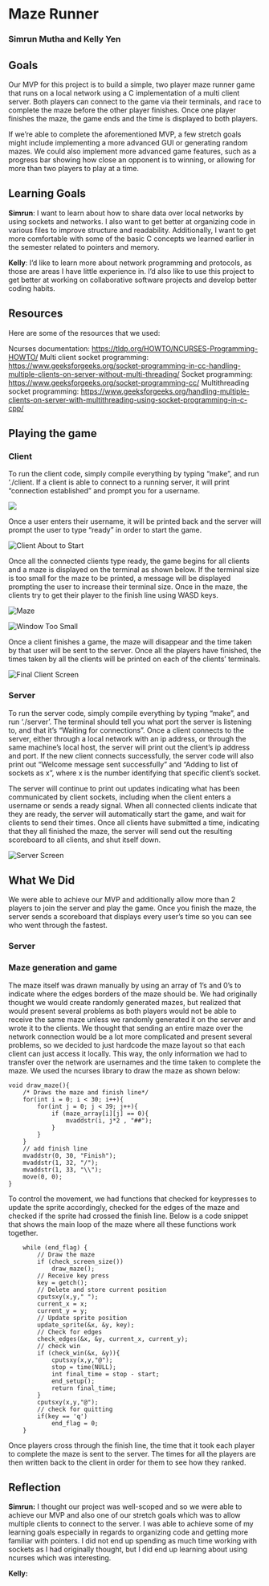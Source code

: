# Maze Runner
### Simrun Mutha and Kelly Yen

## Goals
Our MVP for this project is to build a simple, two player maze runner game that runs on a local network using a C implementation of a multi client server. Both players can connect to the game via their terminals, and race to complete the maze before the other player finishes. Once one player finishes the maze, the game ends and the time is displayed to both players.

If we’re able to complete the aforementioned MVP, a few stretch goals might include implementing a more advanced GUI or generating random mazes. We could also implement more advanced game features, such as a progress bar showing how close an opponent is to winning, or allowing for more than two players to play at a time.

## Learning Goals
**Simrun**: I want to learn about how to share data over local networks by using sockets and networks. I also want to get better at organizing code in various files to improve structure and readability. Additionally, I want to get more comfortable with some of the basic C concepts we learned earlier in the semester related to pointers and memory.

**Kelly**: I’d like to learn more about network programming and protocols, as those are areas I have little experience in. I’d also like to use this project to get better at working on collaborative software projects and develop better coding habits.

## Resources

Here are some of the resources that we used:

Ncurses documentation: https://tldp.org/HOWTO/NCURSES-Programming-HOWTO/
Multi client socket programming: https://www.geeksforgeeks.org/socket-programming-in-cc-handling-multiple-clients-on-server-without-multi-threading/
Socket programming: https://www.geeksforgeeks.org/socket-programming-cc/ 
Multithreading socket programming: https://www.geeksforgeeks.org/handling-multiple-clients-on-server-with-multithreading-using-socket-programming-in-c-cpp/ 

## Playing the game 

### Client 
To run the client code, simply compile everything by typing “make”, and run ‘./client. If a client is able to connect to a running server, it will print “connection established” and prompt you for a username.

![](../reports/images/image4.png)


Once a user enters their username, it will be printed back and the server will prompt the user to type “ready” in order to start the game.

![Client About to Start](../reports/images/image3.png)

Once all the connected clients type ready, the game begins for all clients and a maze is displayed on the terminal as shown below.  If the terminal size is too small for the maze to be printed, a message will be displayed prompting the user to increase their terminal size. Once in the maze, the clients try to get their player to the finish line using WASD keys. 

![Maze](../reports/images/image1.png)

![Window Too Small](../reports/images/image2.png)

Once a client finishes a game, the maze will disappear and the time taken by that user will be sent to the server. Once all the players have finished, the times taken by all the clients will be printed on each of the clients’ terminals. 

![Final Client Screen](../reports/images/image5.png)

### Server 
To run the server code, simply compile everything by typing “make”, and run ‘./server’. The terminal should tell you what port the server is listening to, and that it’s “Waiting for connections”. Once a client connects to the server, either through a local network with an ip address, or through the same machine’s local host, the server will print out the client’s ip address and port. If the new client connects successfully, the server code will also print out “Welcome message sent successfully” and “Adding to list of sockets as x”, where x is the number identifying that specific client’s socket. 

The server will continue to print out updates indicating what has been communicated by client sockets, including when the client enters a username or sends a ready signal. When all connected clients indicate that they are ready, the server will automatically start the game, and wait for clients to send their times. Once all clients have submitted a time, indicating that they all finished the maze, the server will send out the resulting scoreboard to all clients, and shut itself down. 

![Server Screen](../reports/images/image7.png)

## What We Did

We were able to achieve our MVP and additionally allow more than 2 players to join the server and play the game. Once you finish the maze, the server sends a scoreboard that displays every user’s time so you can see who went through the fastest.

### Server 

### Maze generation and game

The maze itself was drawn manually by using an array of 1’s and 0’s to indicate where the edges borders of the maze should be. We had originally thought we would create randomly generated mazes, but realized that would present several problems as both players would not be able to receive the same maze unless we randomly generated it on the server and wrote it to the clients. We thought that sending an entire maze over the network connection would be a lot more complicated and present several problems, so we decided to just hardcode the maze layout so that each client can just access it locally. This way, the only information we had to transfer over the network are usernames and the time taken to complete the maze. We used the ncurses library to draw the maze as shown below:

```
void draw_maze(){
    /* Draws the maze and finish line*/    
    for(int i = 0; i < 30; i++){
        for(int j = 0; j < 39; j++){
            if (maze_array[i][j] == 0){
                mvaddstr(i, j*2 , "##");
            }
        }
    }
    // add finish line
    mvaddstr(0, 30, "Finish");
    mvaddstr(1, 32, "/");
    mvaddstr(1, 33, "\\");
    move(0, 0);
}
```
To control the movement, we had functions that checked for keypresses to update the sprite accordingly, checked for the edges of the maze and checked if the sprite had crossed the finish line. Below is a code snippet that shows the main loop of the maze where all these functions work together. 

```
    while (end_flag) {
        // Draw the maze
        if (check_screen_size())
            draw_maze();
        // Receive key press
        key = getch();    
        // Delete and store current position
        cputsxy(x,y," ");
        current_x = x;
        current_y = y;
        // Update sprite position
        update_sprite(&x, &y, key);
        // Check for edges
        check_edges(&x, &y, current_x, current_y);        
        // check win
        if (check_win(&x, &y)){
            cputsxy(x,y,"@");
            stop = time(NULL);
            int final_time = stop - start;
            end_setup();
            return final_time;                
        }
        cputsxy(x,y,"@");
        // check for quitting
        if(key == 'q')
            end_flag = 0;    
    }

```
Once players cross through the finish line, the time that it took each player to complete the maze is sent to the server. The times for all the players are then written back to the client in order for them to see how they ranked. 

## Reflection

**Simrun:** I thought our project was well-scoped and so we were able to achieve our MVP and also one of our stretch goals which was to allow multiple clients to connect to the server. I was able to achieve some of my learning goals especially in regards to organizing code and getting more familiar with pointers. I did not end up spending as much time working with sockets as I had originally thought, but I did end up learning about using ncurses which was interesting. 

**Kelly:**
